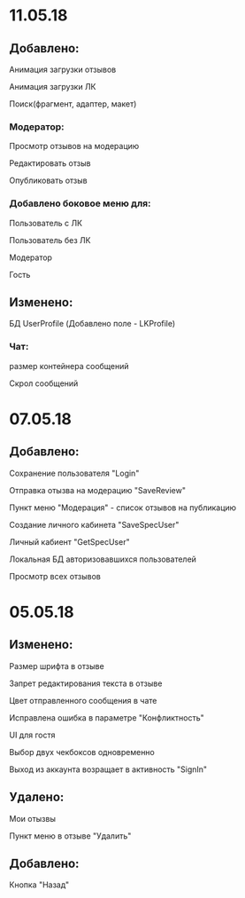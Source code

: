 # 11.05.18
## Добавлено:

Анимация загрузки отзывов

Анимация загрузки ЛК

Поиск(фрагмент, адаптер, макет)

### Модератор:

Просмотр отзывов на модерацию

Редактировать отзыв

Опубликовать отзыв 

### Добавлено боковое меню для:

Пользователь с ЛК

Пользователь без ЛК

Модератор

Гость 

## Изменено:

БД UserProfile (Добавлено поле - LKProfile)

### Чат:

размер контейнера сообщений

Скрол сообщений

# 07.05.18
## Добавлено:

Сохранение пользователя "Login"

Отправка отызва на модерацию "SaveReview"

Пункт меню "Модерация" - список отзывов на публикацию

Создание личного кабинета "SaveSpecUser"

Личный кабиент "GetSpecUser"

Локальная БД авторизовавшихся пользователей

Просмотр всех отзывов 




# 05.05.18
## Изменено:
Размер шрифта в отзыве

Запрет редактирования текста в отзыве

Цвет отправленного сообщения в чате

Исправлена ошибка в параметре "Конфликтность"

UI для гостя

Выбор двух чекбоксов одновременно

Выход из аккаунта возращает в активность "SignIn"

## Удалено:
Мои отызвы

Пункт меню в отзыве "Удалить"

## Добавлено:

Кнопка "Назад"



